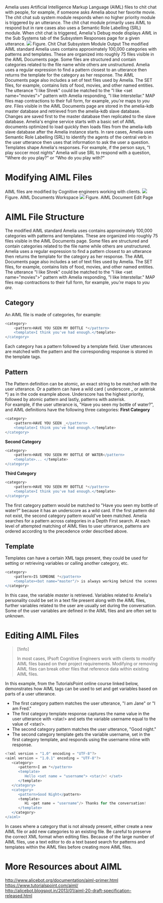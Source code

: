 Amelia uses Artificial Intelligence Markup Language (AIML) files to chit chat with people, for example, if someone asks Amelia about her favorite movie. The chit chat sub system module responds when no higher priority module is triggered by an utterance.
The chit chat module primarily uses AIML to respond but in rare cases also uses a Semantic Role Labelling (SRL) module. When chit chat is triggered, Amelia's Debug mode displays *AIML* in the Sub Systems tab of the Subsystem Responses page for a given utterance.
![](attachments/11939692/11939693.jpg)
Figure. Chit Chat Subsystem Module Output
The modified AIML standard Amelia uses contains approximately 100,000 categories with patterns and templates. These are organized into roughly 75 files visible in the AIML Documents page. Some files are structured and contain categories related to the file name while others are unstructured. Amelia uses a regular expression to find a pattern closest to an utterance then returns the template for the category as her response.
The AIML Documents page also includes a set of text files used by Amelia. The SET files, for example, contains lists of food, movies, and other named entities. The utterance "I like Shrek" could be matched to the "I like \<set name="movies"\>" pattern with Amelia responding, "I like Interstellar." MAP files map contractions to their full form, for example, *you're* maps to *you are*.
Files visible in the AIML Documents page are stored in the amelia-kdb master database and retrieved from the amelia-kdb slave database. Changes are saved first to the master database then replicated to the slave database. Amelia's engine service starts with a basic set of AIML documents optimized to load quickly then loads files from the amelia-kdb slave database after the Amelia instance starts.
In rare cases, Amelia uses Semantic Role Labelling (SRL) to identify the agents of the central verb in the user utterance then uses that information to ask the user a question. Templates shape Amelia's responses. For example, if the person says, "I play soccer most nights" Amelia will use SRL to respond with a question, "Where do you play?" or "Who do you play with?"
# Modifying AIML Files
AIML files are modified by Cognitive engineers working with clients.
![](attachments/11939692/11939695.jpg)
Figure. AIML Documents Workspace
![](attachments/11939692/11939694.png)
Figure. AIML Document Edit Page
# AIML File Structure
The modified AIML standard Amelia uses contains approximately 100,000 categories with patterns and templates. These are organized into roughly 75 files visible in the AIML Documents page. Some files are structured and contain categories related to the file name while others are unstructured. Amelia uses a regular expression to find a pattern closest to an utterance then returns the template for the category as her response.
The AIML Documents page also includes a set of text files used by Amelia. The SET files, for example, contains lists of food, movies, and other named entities. The utterance "I like Shrek" could be matched to the "I like \<set name="movies"\>" pattern with Amelia responding, "I like Interstellar." MAP files map contractions to their full form, for example, *you're* maps to *you are*.
## Category
An AIML file is made of categories, for example:
``` groovy
<category>
    <pattern>HAVE YOU SEEN MY BOTTLE *</pattern>
    <template>I think you've had enough.</template>
</category>
```
Each category has a pattern followed by a template field. User utterances are matched with the pattern and the corresponding response is stored in the template tags. 
## Pattern
The Pattern definition can be atomic, an exact string to be matched with the user utterance. Or a pattern can have a wild card ( underscore \_ or asterisk \*) as in the code example above. Underscore has the highest priority, followed by atomic pattern and lastly, patterns with asterisk.  
For example, if the user utterance is, "Have you seen my bottle of water?", and AIML definitions have the following three categories:
**First Category**
``` groovy
<category>
    <pattern>HAVE YOU SEEN _</pattern>
    <template>I think you've had enough.</template>
</category>
```
**Second Category**
``` groovy
<category>
    <pattern>HAVE YOU SEEN MY BOTTLE OF WATER</pattern>
    <template>... </template>
</category>
```
**Third Category**
``` groovy
<category>
    <pattern>HAVE YOU SEEN MY BOTTLE *</pattern>
    <template>I think you've had enough.</template>
</category>
```
The first category pattern would be matched to "Have you seen my bottle of water?" because it has an underscore as a wild card. If the first pattern did not exist, the second category pattern would've been matched. Amelia searches for a pattern across categories in a Depth First search. At each level of attempted matching of AIML files to user utterance, patterns are ordered according to the precedence order described above.
## Template
Templates can have a certain XML tags present, they could be used for setting or retrieving variables or calling another category, etc.
``` groovy
<category>
    <pattern>IS SOMEONE *</pattern>
    <template><bot name="master"/> is always working behind the scenes.</template>
</category>
```
In this case, the variable *master* is retrieved. Variables related to Amelia's personality could be set in a text file present along with the AIML files, further variables related to the user are usually set during the conversation. Some of the user variables are defined in the AIML files and are often set to unknown.
# Editing AIML Files
> [!info]  
>
> In most cases, IPsoft Cognitive Engineers work with clients to modify AIML files based on their project requirements. Modifying or removing AIML files can break other files that reference data within existing AIML files.

In this example, from the TutorialsPoint online course linked below, demonstrates how AIML tags can be used to set and get variables based on parts of a user utterance.
-   The first category pattern matches the user utterance, "I am Jane" or "I am Fred."
-   The first category template response captures the name value in the user utterance with \<star/\> and sets the variable username equal to the value of \<star/\>.
-   The second category pattern matches the user utterance, "Good night."
-   The second category template gets the variable username, set in the first category template, and responds using the username inline with response.
``` groovy
<?xml version = "1.0" encoding = "UTF-8"?>
<aiml version = "1.0.1" encoding = "UTF-8"?>
   <category>
      <pattern>I am *</pattern>
      <template>
         Hello <set name = "username"> <star/>! </set>
      </template>  
   </category>  
   <category>
      <pattern>Good Night</pattern>
      <template>
         Hi <get name = "username"/> Thanks for the conversation!
      </template>  
   </category>  
</aiml>
```
In cases where a category that is not already present, either create a new AIML file or add new categories to an existing file. Be careful to preserve the correct XML format when editing files.
Because of the large number of AIML files, use a text editor to do a text based search for patterns and templates within the AIML files before creating more AIML files.
# More Resources about AIML
<http://www.alicebot.org/documentation/aiml-primer.html>
<https://www.tutorialspoint.com/aiml/>
<http://alicebot.blogspot.in/2013/01/aiml-20-draft-specification-released.html>
